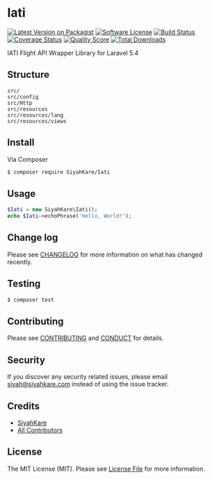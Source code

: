 # Iati

[![Latest Version on Packagist][ico-version]][link-packagist]
[![Software License][ico-license]](LICENSE.md)
[![Build Status][ico-travis]][link-travis]
[![Coverage Status][ico-scrutinizer]][link-scrutinizer]
[![Quality Score][ico-code-quality]][link-code-quality]
[![Total Downloads][ico-downloads]][link-downloads]


IATI Flight API Wrapper Library for Laravel 5.4

## Structure

```
src/
src/config
src/Http
src/resources
src/resources/lang
src/resources/views

```


## Install

Via Composer

``` bash
$ composer require SiyahKare/Iati
```

## Usage

``` php
$Iati = new SiyahKare\Iati();
echo $Iati->echoPhrase('Hello, World!');
```

## Change log

Please see [CHANGELOG](CHANGELOG.md) for more information on what has changed recently.

## Testing

``` bash
$ composer test
```

## Contributing

Please see [CONTRIBUTING](CONTRIBUTING.md) and [CONDUCT](CONDUCT.md) for details.

## Security

If you discover any security related issues, please email siyah@siyahkare.com instead of using the issue tracker.

## Credits

- [SiyahKare][link-author]
- [All Contributors][link-contributors]

## License

The MIT License (MIT). Please see [License File](LICENSE.md) for more information.

[ico-version]: https://img.shields.io/packagist/v/SiyahKare/Iati.svg?style=flat-square
[ico-license]: https://img.shields.io/badge/license-MIT-brightgreen.svg?style=flat-square
[ico-travis]: https://img.shields.io/travis/SiyahKare/Iati/master.svg?style=flat-square
[ico-scrutinizer]: https://img.shields.io/scrutinizer/coverage/g/SiyahKare/Iati.svg?style=flat-square
[ico-code-quality]: https://img.shields.io/scrutinizer/g/SiyahKare/Iati.svg?style=flat-square
[ico-downloads]: https://img.shields.io/packagist/dt/SiyahKare/Iati.svg?style=flat-square

[link-packagist]: https://packagist.org/packages/SiyahKare/Iati
[link-travis]: https://travis-ci.org/SiyahKare/Iati
[link-scrutinizer]: https://scrutinizer-ci.com/g/SiyahKare/Iati/code-structure
[link-code-quality]: https://scrutinizer-ci.com/g/SiyahKare/Iati
[link-downloads]: https://packagist.org/packages/SiyahKare/Iati
[link-author]: https://github.com/siyahkare
[link-contributors]: ../../contributors
